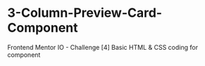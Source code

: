 # 3-Column-Preview-Card-Component
Frontend Mentor IO - Challenge [4] Basic HTML &amp; CSS coding for component

